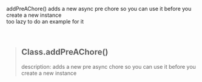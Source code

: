 addPreAChore() adds a new async pre chore so you can use it before you create a new instance<br>
too lazy to do an example for it

<br>

> ## Class.addPreAChore()
> description: adds a new pre async chore so you can use it before you create a new instance<br>